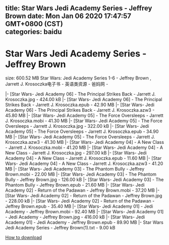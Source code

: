 
title: Star Wars Jedi Academy Series - Jeffrey Brown
date: Mon Jan 06 2020 17:47:57 GMT+0800 (CST)    
categories: baidu
---

# Star Wars Jedi Academy Series - Jeffrey Brown
size: 600.52 MB
 Star Wars: Jedi Academy Series 1-6 - Jeffrey Brown , Jarrett J. Krosoczka电子书 - 英语类资源 - 爸妈网 -
 
|- [Star Wars- Jedi Academy 06] - The Principal Strikes Back - Jarrett J. Krosoczka.jpg - 424.00 kB
|- [Star Wars- Jedi Academy 06] - The Principal Strikes Back - Jarrett J. Krosoczka.epub - 42.90 MB
|- [Star Wars- Jedi Academy 06] - The Principal Strikes Back - Jarrett J. Krosoczka.azw3 - 45.80 MB
|- [Star Wars- Jedi Academy 05] - The Force Oversleeps - Jarrett J. Krosoczka.mobi - 41.30 MB
|- [Star Wars- Jedi Academy 05] - The Force Oversleeps - Jarrett J. Krosoczka.jpg - 322.00 kB
|- [Star Wars- Jedi Academy 05] - The Force Oversleeps - Jarrett J. Krosoczka.epub - 34.90 MB
|- [Star Wars- Jedi Academy 05] - The Force Oversleeps - Jarrett J. Krosoczka.azw3 - 41.30 MB
|- [Star Wars- Jedi Academy 04] - A New Class - Jarrett J. Krosoczka.mobi - 41.20 MB
|- [Star Wars- Jedi Academy 04] - A New Class - Jarrett J. Krosoczka.jpg - 297.00 kB
|- [Star Wars- Jedi Academy 04] - A New Class - Jarrett J. Krosoczka.epub - 11.60 MB
|- [Star Wars- Jedi Academy 04] - A New Class - Jarrett J. Krosoczka.azw3 - 41.20 MB
|- [Star Wars- Jedi Academy 03] - The Phantom Bully - Jeffrey Brown.mobi - 22.00 MB
|- [Star Wars- Jedi Academy 03] - The Phantom Bully - Jeffrey Brown.jpg - 126.00 kB
|- [Star Wars- Jedi Academy 03] - The Phantom Bully - Jeffrey Brown.epub - 21.60 MB
|- [Star Wars- Jedi Academy 02] - Return of the Padawan - Jeffrey Brown.mobi - 37.20 MB
|- [Star Wars- Jedi Academy 02] - Return of the Padawan - Jeffrey Brown.jpg - 228.00 kB
|- [Star Wars- Jedi Academy 02] - Return of the Padawan - Jeffrey Brown.epub - 35.40 MB
|- [Star Wars- Jedi Academy 01] - Jedi Academy - Jeffrey Brown.mobi - 92.40 MB
|- [Star Wars- Jedi Academy 01] - Jedi Academy - Jeffrey Brown.jpg - 416.00 kB
|- [Star Wars- Jedi Academy 01] - Jedi Academy - Jeffrey Brown.epub - 89.90 MB
|- Star Wars Jedi Academy Series - Jeffrey Brown(1).txt - 9.00 kB

[How to download](https://bpcam.bemobtrk.com/go/2ceec3aa-1ca2-46d6-b9ff-aaa5c184517c?jno=4986)
